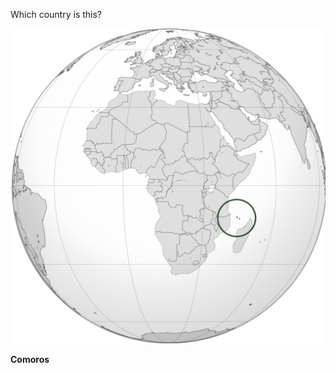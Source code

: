 Which country is this?

![Map of a country](images/Comoros_(orthographic_projection).svg)
<!--question-->
**Comoros**